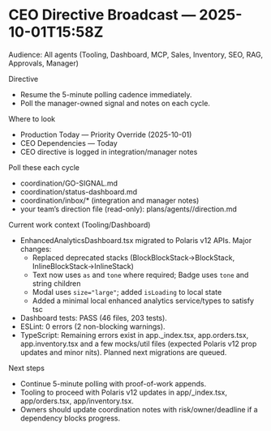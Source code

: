 # CEO Directive Broadcast — 2025-10-01T15:58Z

Audience: All agents (Tooling, Dashboard, MCP, Sales, Inventory, SEO, RAG, Approvals, Manager)

Directive
- Resume the 5-minute polling cadence immediately.
- Poll the manager-owned signal and notes on each cycle.

Where to look
- Production Today — Priority Override (2025-10-01)
- CEO Dependencies — Today
- CEO directive is logged in integration/manager notes

Poll these each cycle
- coordination/GO-SIGNAL.md
- coordination/status-dashboard.md
- coordination/inbox/* (integration and manager notes)
- your team’s direction file (read-only): plans/agents/<team>/direction.md

Current work context (Tooling/Dashboard)
- EnhancedAnalyticsDashboard.tsx migrated to Polaris v12 APIs. Major changes:
  - Replaced deprecated stacks (BlockBlockStack→BlockStack, InlineBlockStack→InlineStack)
  - Text now uses `as` and `tone` where required; Badge uses `tone` and string children
  - Modal uses `size="large"`; added `isLoading` to local state
  - Added a minimal local enhanced analytics service/types to satisfy tsc
- Dashboard tests: PASS (46 files, 203 tests).
- ESLint: 0 errors (2 non-blocking warnings).
- TypeScript: Remaining errors exist in app._index.tsx, app.orders.tsx, app.inventory.tsx and a few mocks/util files (expected Polaris v12 prop updates and minor nits). Planned next migrations are queued.

Next steps
- Continue 5-minute polling with proof-of-work appends.
- Tooling to proceed with Polaris v12 updates in app/_index.tsx, app/orders.tsx, app/inventory.tsx.
- Owners should update coordination notes with risk/owner/deadline if a dependency blocks progress.
